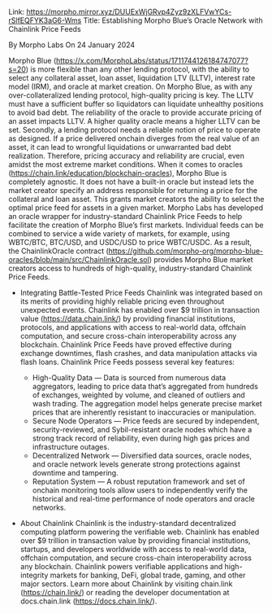 Link: https://morpho.mirror.xyz/DUUExWjGRvp4Zyz9zXLFVwYCs-rSlfEQFYK3aG6-Wms
Title: Establishing Morpho Blue’s Oracle Network with Chainlink Price Feeds

By Morpho Labs
On 24 January 2024

Morpho Blue (https://x.com/MorphoLabs/status/1711744126184747077?s=20) is more flexible than any other lending protocol, with the ability to select any collateral asset, loan asset, liquidation LTV (LLTV), interest rate model (IRM), and oracle at market creation.
On Morpho Blue, as with any over-collateralized lending protocol, high-quality pricing is key. The LLTV must have a sufficient buffer so liquidators can liquidate unhealthy positions to avoid bad debt. The reliability of the oracle to provide accurate pricing of an asset impacts LLTV. A higher quality oracle means a higher LLTV can be set.
Secondly, a lending protocol needs a reliable notion of price to operate as designed. If a price delivered onchain diverges from the real value of an asset, it can lead to wrongful liquidations or unwarranted bad debt realization. Therefore, pricing accuracy and reliability are crucial, even amidst the most extreme market conditions.
When it comes to oracles (https://chain.link/education/blockchain-oracles), Morpho Blue is completely agnostic. It does not have a built-in oracle but instead lets the market creator specify an address responsible for returning a price for the collateral and loan asset. This grants market creators the ability to select the optimal price feed for assets in a given market.
Morpho Labs has developed an oracle wrapper for industry-standard Chainlink Price Feeds to help facilitate the creation of Morpho Blue’s first markets. Individual feeds can be combined to service a wide variety of markets, for example, using WBTC/BTC, BTC/USD, and USDC/USD to price WBTC/USDC. As a result, the ChainlinkOracle contract (https://github.com/morpho-org/morpho-blue-oracles/blob/main/src/ChainlinkOracle.sol) provides Morpho Blue market creators access to hundreds of high-quality, industry-standard Chainlink Price Feeds.

- Integrating Battle-Tested Price Feeds
Chainlink was integrated based on its merits of providing highly reliable pricing even throughout unexpected events. Chainlink has enabled over $9 trillion in transaction value (https://data.chain.link/) by providing financial institutions, protocols, and applications with access to real-world data, offchain computation, and secure cross-chain interoperability across any blockchain. Chainlink Price Feeds have proved effective during exchange downtimes, flash crashes, and data manipulation attacks via flash loans.
Chainlink Price Feeds possess several key features:
  - High-Quality Data — Data is sourced from numerous data aggregators, leading to price data that’s aggregated from hundreds of exchanges, weighted by volume, and cleaned of outliers and wash trading. The aggregation model helps generate precise market prices that are inherently resistant to inaccuracies or manipulation.
  - Secure Node Operators — Price feeds are secured by independent, security-reviewed, and Sybil-resistant oracle nodes which have a strong track record of reliability, even during high gas prices and infrastructure outages.
  - Decentralized Network — Diversified data sources, oracle nodes, and oracle network levels generate strong protections against downtime and tampering.
  - Reputation System — A robust reputation framework and set of onchain monitoring tools allow users to independently verify the historical and real-time performance of node operators and oracle networks.
 
- About Chainlink
Chainlink is the industry-standard decentralized computing platform powering the verifiable web. Chainlink has enabled over $9 trillion in transaction value by providing financial institutions, startups, and developers worldwide with access to real-world data, offchain computation, and secure cross-chain interoperability across any blockchain. Chainlink powers verifiable applications and high-integrity markets for banking, DeFi, global trade, gaming, and other major sectors.
Learn more about Chainlink by visiting chain.link (https://chain.link/) or reading the developer documentation at docs.chain.link (https://docs.chain.link/).
